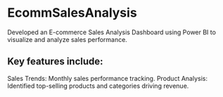 # EcommSalesAnalysis
Developed an E-commerce Sales Analysis Dashboard using Power BI to visualize and analyze sales performance.
## Key features include:
Sales Trends: Monthly sales performance tracking.
Product Analysis: Identified top-selling products and categories driving revenue.
